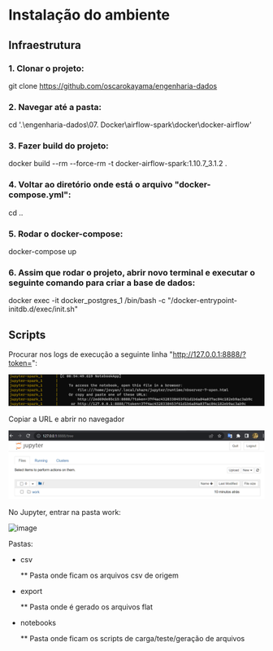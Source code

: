 # Instalação do ambiente

## Infraestrutura

### 1. Clonar o projeto:

git clone https://github.com/oscarokayama/engenharia-dados
  
  

### 2. Navegar até a pasta:

cd '.\engenharia-dados\07. Docker\airflow-spark\docker\docker-airflow\'
 
 
 
### 3. Fazer build do projeto:

docker build --rm --force-rm -t docker-airflow-spark:1.10.7_3.1.2 .



### 4. Voltar ao diretório onde está o arquivo "docker-compose.yml":

  cd ..



### 5. Rodar o docker-compose:

  docker-compose up



### 6. Assim que rodar o projeto, abrir novo terminal e executar o seguinte comando para criar a base de dados:

  docker exec -it docker_postgres_1 /bin/bash -c "/docker-entrypoint-initdb.d/exec/init.sh"




## Scripts

Procurar nos logs de execução a seguinte linha "http://127.0.0.1:8888/?token=": 

![](./doc/Logs.png "Pastas")

Copiar a URL e abrir no navegador

![](./doc/Jupyter.png "Jupyter")

No Jupyter, entrar na pasta work:

<img width="874" alt="image" src="https://user-images.githubusercontent.com/43223506/209741664-12e02489-7762-4603-bb47-39f2239c61aa.png">

Pastas:

  * csv
  
    ** Pasta onde ficam os arquivos csv de origem
    
  * export
  
    ** Pasta onde é gerado os arquivos flat
    
  * notebooks
  
    ** Pasta onde ficam os scripts de carga/teste/geração de arquivos
    

